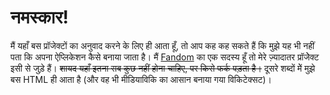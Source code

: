 # नमस्कार!

मैं यहाँ बस प्रॉजेक्टों का अनुवाद करने के लिए ही आता हूँ, तो आप कह कह सकते हैं कि मुझे यह भी नहीं पता कि अपना ऐप्लिकेशन कैसे बनाया जाता है। मैं [Fandom](https://community.fandom.com) का एक सदस्य हूँ तो मेरे ज़्यादातर प्रॉजेेक्ट इसी से जुड़े हैं। ~~शायद यहाँ इतना सब कुछ नहीं होना चाहिए, पर किसे फर्क पड़ता है।~~  दूसरे शब्दों मेें  मुझे बस HTML ही आता है (और वह भी मीडियाविकि का आसान बनाया गया विकिटेक्सट)।
